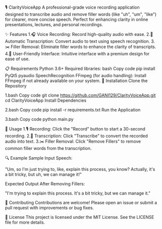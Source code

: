 🎙️ ClarityVoiceApp
A professional-grade voice recording application designed to transcribe audio and remove filler words (like "uh", "um", "like") for clearer, more concise speech. Perfect for enhancing clarity in online presentations, lectures, and personal recordings.

✨ Features
1.🎧 Voice Recording: Record high-quality audio with ease.
2.📝 Automatic Transcription: Convert audio to text using speech recognition.
3.✂️ Filler Removal: Eliminate filler words to enhance the clarity of transcripts.
4.💎 User-Friendly Interface: Intuitive interface with a premium design for ease of use.

📋 Requirements
Python 3.6+
Required libraries:
bash
Copy code
pip install PyQt5 pyaudio SpeechRecognition
FFmpeg (for audio handling): Install FFmpeg if not already available on your system.
🚀 Installation
Clone the Repository

1.bash
Copy code
git clone https://github.com/GANI129/ClarityVoiceApp.git
cd ClarityVoiceApp
Install Dependencies

2.bash
Copy code
pip install -r requirements.txt
Run the Application

3.bash
Copy code
python main.py


📖 Usage
1.🎙️ Recording: Click the "Record" button to start a 30-second recording.
2.📝 Transcription: Click "Transcribe" to convert the recorded audio into text.
3.✂️ Filler Removal: Click "Remove Fillers" to remove common filler words from the transcription.

🔍 Example
Sample Input Speech:

"Um, so I'm just trying to, like, explain this process, you know? Actually, it's a bit tricky, but uh, we can manage it!"

Expected Output After Removing Fillers:

"I'm trying to explain this process. It's a bit tricky, but we can manage it."

🤝 Contributing
Contributions are welcome! Please open an issue or submit a pull request with improvements or bug fixes.

📜 License
This project is licensed under the MIT License. See the LICENSE file for more details.
